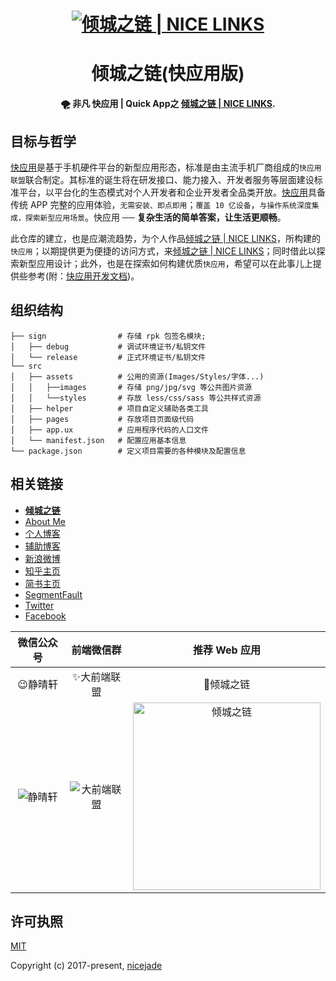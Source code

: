 <h1 align="center"><a href="https://nicelinks.site?from=github"><img src="https://image.nicelinks.site/nice-links-logo.png" alt="倾城之链 | NICE LINKS"></a></h1>

<h1 align="center">倾城之链(快应用版)</h1>

<div align="center">
  <strong>🌪 非凡 <a>快应用 | Quick App</a>之 <a href="https://nicelinks.site/">倾城之链 | NICE LINKS</a>.</strong>
</div>

## 目标与哲学

[快应用](https://nicelinks.site/post/5b5fb5bc615bf842b609105f)是基于手机硬件平台的新型应用形态，标准是由主流手机厂商组成的`快应用联盟`联合制定。其标准的诞生将在研发接口、能力接入、开发者服务等层面建设标准平台，以平台化的生态模式对个人开发者和企业开发者全品类开放。[快应用](https://nicelinks.site/post/5b5fb5bc615bf842b609105f)具备传统 APP 完整的应用体验，`无需安装、即点即用`；`覆盖 10 亿设备`，`与操作系统深度集成，探索新型应用场景`。快应用 ── **复杂生活的简单答案，让生活更顺畅**。

此仓库的建立，也是应潮流趋势，为个人作品[倾城之链 | NICE LINKS](https://nicelinks.site/)，所构建的`快应用`；以期提供更为便捷的访问方式，来[倾城之链 | NICE LINKS](https://nicelinks.site/)；同时借此以探索新型应用设计；此外，也是在探索如何构建优质`快应用`，希望可以在此事儿上提供些参考(附：[快应用开发文档](https://doc.quickapp.cn/))。

## 组织结构

```
├── sign                # 存储 rpk 包签名模块;
│   ├── debug           # 调试环境证书/私钥文件
│   └── release         # 正式环境证书/私钥文件
└── src
│   ├── assets          # 公用的资源(Images/Styles/字体...)
│   │   ├──images       # 存储 png/jpg/svg 等公共图片资源
│   │   └──styles       # 存放 less/css/sass 等公共样式资源
│   ├── helper          # 项目自定义辅助各类工具
│   ├── pages           # 存放项目页面级代码
│   ├── app.ux          # 应用程序代码的人口文件
│   └── manifest.json   # 配置应用基本信息
└── package.json        # 定义项目需要的各种模块及配置信息
```

## 相关链接

- [**倾城之链**](https://nicelinks.site?from=github)
- [About Me](https://about.me/nicejade)
- [个人博客](https://jeffjade.com/nicelinks)
- [辅助博客](https://blog.lovejade.cn/)
- [新浪微博](https://weibo.com/jeffjade)
- [知乎主页](https://www.zhihu.com/people/yang-qiong-pu/)
- [简书主页](https://www.jianshu.com/u/9aae3d8f4c3d)
- [SegmentFault](https://segmentfault.com/u/jeffjade)
- [Twitter](https://twitter.com/jeffjade2)
- [Facebook](https://www.facebook.com/yang.gang.jade)

| 微信公众号 | 前端微信群 | 推荐 Web 应用 |
| :---: | :---: | :---: |
| 😉静晴轩 | ✨大前端联盟 | 🎉倾城之链 |
| ![静晴轩](https://raw.githubusercontent.com/nicejade/nice-front-end-tutorial/master/assets/images/静晴轩.jpg) | ![大前端联盟](https://image.nicelinks.site/wqycx-weixin.png?ver=1.0) | <img src="https://image.nicelinks.site/nice-links.png" width="300px" alt="倾城之链"> |

## 许可执照

[MIT](http://opensource.org/licenses/MIT)

Copyright (c) 2017-present, [nicejade](https://github.com/nicejade)
